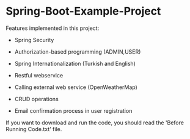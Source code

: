# Spring-Boot-Example-Project

Features implemented in this project:

 * Spring Security

 * Authorization-based programming (ADMIN,USER)

 * Spring Internationalization (Turkish and English)

 * Restful webservice

 * Calling external web service (OpenWeatherMap)
 
 * CRUD operations
 
 * Email confirmation process in user registration
 
 
If you want to download and run the code, you should read the 'Before Running Code.txt' file.
